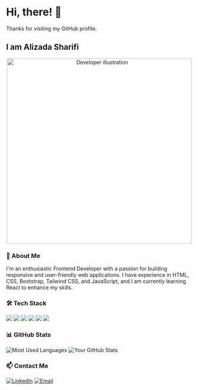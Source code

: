 <h1 align="left">Hi, there! 👋</h1>

<p align="left">
  Thanks for visiting my GitHub profile.
</p>

<h2 align="left">I am Alizada Sharifi </h2>

<p align="center">
  <img src="https://camo.githubusercontent.com/1df7df76bc814d8307bb49b03b5a56094bef8c90e7f888c795a2fec6f2a79908/68747470733a2f2f6173736574732d676c6f62616c2e776562736974652d66696c65732e636f6d2f3565396161363666643338383661613262346563303163612f3632663231333237316361343366623837393837343263315f657a6769662e636f6d2d6769662d6d616b65722532302832292e676966" alt="Developer illustration" width="500"/>
</p>

### 👤 About Me
I'm an enthusiastic Frontend Developer with a passion for building responsive and user-friendly web applications. I have experience in HTML, CSS, Bootstrap, Tailwind CSS, and JavaScript, and I am currently learning React to enhance my skills.


### 🛠️ Tech Stack
<p align="left">
  <img src="https://img.shields.io/badge/-HTML5-E34F26?logo=html5&logoColor=white&style=for-the-badge"/>
  <img src="https://img.shields.io/badge/-CSS3-1572B6?logo=css3&logoColor=white&style=for-the-badge"/>
  <img src="https://img.shields.io/badge/-JavaScript-F7DF1E?logo=javascript&logoColor=black&style=for-the-badge"/>
  <img src="https://img.shields.io/badge/-Bootstrap-7952B3?logo=bootstrap&logoColor=white&style=for-the-badge"/>
  <img src="https://img.shields.io/badge/-Tailwind%20CSS-38B2AC?logo=tailwind-css&logoColor=white&style=for-the-badge"/>
  <img src="https://img.shields.io/badge/-Git-F05032?logo=git&logoColor=white&style=for-the-badge"/>
  <!-- Add more icons as needed -->
</p>



### 📊 GitHub Stats
![Most Used Languages](https://github-readme-stats.vercel.app/api/top-langs/?username=alizada-sharifi&layout=compact&theme=dark)
![Your GitHub Stats](https://github-readme-stats.vercel.app/api?username=alizada-sharifi&show_icons=true&theme=dark)



### 📫 Contact Me
[![LinkedIn](https://img.shields.io/badge/-LinkedIn-blue?logo=linkedin&logoColor=white&style=for-the-badge)](www.linkedin.com/in/alizada-sharifi2005)
[![Email](https://img.shields.io/badge/-Email-D14836?logo=gmail&logoColor=white&style=for-the-badge)](mailto:alizadasharifi2005@gmail.com)




